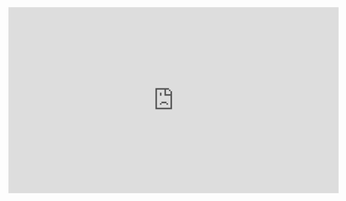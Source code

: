 [](https://www.thinglink.com/scene/1365039557245927429)

<iframe width="658" height="370" data-original-width="658" data-original-height="370" src="https://www.thinglink.com/card/1365039557245927429" type="text/html" frameborder="0" webkitallowfullscreen mozallowfullscreen allowfullscreen scrolling="no"></iframe><script async src="//cdn.thinglink.me/jse/responsive.js"></script>
<!--stackedit_data:
eyJoaXN0b3J5IjpbLTkyNjk4NTYwLC0xNTQ1MDUyNTkzXX0=
-->